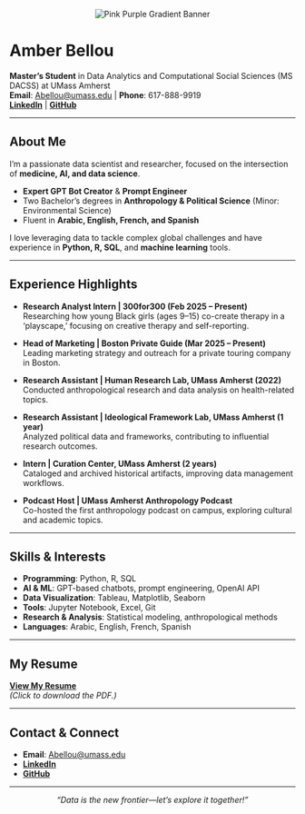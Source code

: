 <!-- Pink & Purple Gradient Banner -->
<p align="center">
  <img src="https://via.placeholder.com/1200x300/ff66cc/333333?text=Pink+%26+Purple+Gradient" alt="Pink Purple Gradient Banner" />
</p>

# Amber Bellou

**Master’s Student** in Data Analytics and Computational Social Sciences (MS DACSS) at UMass Amherst  
**Email**: Abellou@umass.edu | **Phone**: 617-888-9919  
[**LinkedIn**](https://www.linkedin.com/in/amber-bellou-2999592b1/) | [**GitHub**](https://github.com/amberbellou)

---

## About Me
I’m a passionate data scientist and researcher, focused on the intersection of **medicine, AI, and data science**.  
- **Expert GPT Bot Creator** & **Prompt Engineer**  
- Two Bachelor’s degrees in **Anthropology & Political Science** (Minor: Environmental Science)  
- Fluent in **Arabic, English, French, and Spanish**  

I love leveraging data to tackle complex global challenges and have experience in **Python, R, SQL**, and **machine learning** tools.

---

## Experience Highlights

- **Research Analyst Intern | 300for300 (Feb 2025 – Present)**  
  Researching how young Black girls (ages 9–15) co-create therapy in a ‘playscape,’ focusing on creative therapy and self-reporting.

- **Head of Marketing | Boston Private Guide (Mar 2025 – Present)**  
  Leading marketing strategy and outreach for a private touring company in Boston.

- **Research Assistant | Human Research Lab, UMass Amherst (2022)**  
  Conducted anthropological research and data analysis on health-related topics.

- **Research Assistant | Ideological Framework Lab, UMass Amherst (1 year)**  
  Analyzed political data and frameworks, contributing to influential research outcomes.

- **Intern | Curation Center, UMass Amherst (2 years)**  
  Cataloged and archived historical artifacts, improving data management workflows.

- **Podcast Host | UMass Amherst Anthropology Podcast**  
  Co-hosted the first anthropology podcast on campus, exploring cultural and academic topics.

---

## Skills & Interests
- **Programming**: Python, R, SQL  
- **AI & ML**: GPT-based chatbots, prompt engineering, OpenAI API  
- **Data Visualization**: Tableau, Matplotlib, Seaborn  
- **Tools**: Jupyter Notebook, Excel, Git  
- **Research & Analysis**: Statistical modeling, anthropological methods  
- **Languages**: Arabic, English, French, Spanish  

---

## My Resume
[**View My Resume**](https://github.com/amberbellou/amberbellou/raw/main/Amber%20Resume%20.pdf)  
*(Click to download the PDF.)*

---

## Contact & Connect
- **Email**: Abellou@umass.edu  
- [**LinkedIn**](https://www.linkedin.com/in/amber-bellou-2999592b1/)  
- [**GitHub**](https://github.com/amberbellou)

---

<p align="center">
  <em>“Data is the new frontier—let’s explore it together!”</em>
</p>
